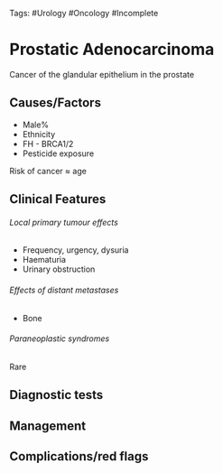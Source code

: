 Tags: #Urology #Oncology #Incomplete 
# Prostatic Adenocarcinoma

Cancer of the glandular epithelium in the prostate


## Causes/Factors
- Male% 
- Ethnicity
- FH - BRCA1/2
- Pesticide exposure

Risk of cancer $\approx$ age

## Clinical Features

###### Local primary tumour effects
- Frequency, urgency, dysuria
- Haematuria
- Urinary obstruction

###### Effects of distant metastases
- Bone

###### Paraneoplastic syndromes
Rare

## Diagnostic tests


## Management


## Complications/red flags


